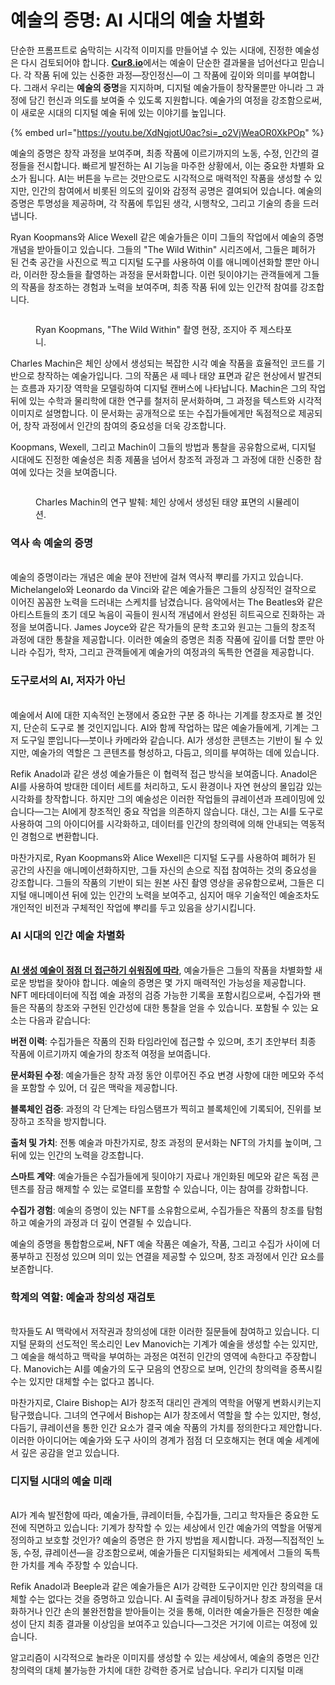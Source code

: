 # 예술의 증명: AI 시대의 예술 차별화

단순한 프롬프트로 숨막히는 시각적 이미지를 만들어낼 수 있는 시대에, 진정한 예술성은 다시 검토되어야 합니다. [**Cur8.io**](http://cur8.io/)에서는 예술이 단순한 결과물을 넘어선다고 믿습니다. 각 작품 뒤에 있는 신중한 과정—장인정신—이 그 작품에 깊이와 의미를 부여합니다. 그래서 우리는 **예술의 증명**을 지지하며, 디지털 예술가들이 창작물뿐만 아니라 그 과정에 담긴 헌신과 의도를 보여줄 수 있도록 지원합니다. 예술가의 여정을 강조함으로써, 이 새로운 시대의 디지털 예술 뒤에 있는 이야기를 높입니다.

{% embed url="https://youtu.be/XdNgjotU0ac?si=_o2VjWeaOR0XkPOp" %}

예술의 증명은 창작 과정을 보여주며, 최종 작품에 이르기까지의 노동, 수정, 인간의 결정들을 전시합니다. 빠르게 발전하는 AI 기능을 마주한 상황에서, 이는 중요한 차별화 요소가 됩니다. AI는 버튼을 누르는 것만으로도 시각적으로 매력적인 작품을 생성할 수 있지만, 인간의 참여에서 비롯된 의도의 깊이와 감정적 공명은 결여되어 있습니다. 예술의 증명은 투명성을 제공하며, 각 작품에 투입된 생각, 시행착오, 그리고 기술의 층을 드러냅니다.

Ryan Koopmans와 Alice Wexell 같은 예술가들은 이미 그들의 작업에서 예술의 증명 개념을 받아들이고 있습니다. 그들의 "The Wild Within" 시리즈에서, 그들은 폐허가 된 건축 공간을 사진으로 찍고 디지털 도구를 사용하여 이를 애니메이션화할 뿐만 아니라, 이러한 장소들을 촬영하는 과정을 문서화합니다. 이런 뒷이야기는 관객들에게 그들의 작품을 창조하는 경험과 노력을 보여주며, 최종 작품 뒤에 있는 인간적 참여를 강조합니다.

<figure><img src="https://media.licdn.com/dms/image/v2/D5612AQHuzCyF95EajA/article-inline_image-shrink_1500_2232/article-inline_image-shrink_1500_2232/0/1728993800034?e=1739404800&#x26;v=beta&#x26;t=h42NaR50ptZqrIul8GK7D-veD9QA1LuKUTf8YsLa534" alt=""><figcaption><p>Ryan Koopmans, "The Wild Within" 촬영 현장, 조지아 주 제스타포니.</p></figcaption></figure>

Charles Machin은 체인 상에서 생성되는 복잡한 시각 예술 작품을 효율적인 코드를 기반으로 창작하는 예술가입니다. 그의 작품은 새 떼나 태양 표면과 같은 현상에서 발견되는 흐름과 자기장 역학을 모델링하여 디지털 캔버스에 나타납니다. Machin은 그의 작업 뒤에 있는 수학과 물리학에 대한 연구를 철저히 문서화하며, 그 과정을 텍스트와 시각적 이미지로 설명합니다. 이 문서화는 공개적으로 또는 수집가들에게만 독점적으로 제공되어, 창작 과정에서 인간의 참여의 중요성을 더욱 강조합니다.

Koopmans, Wexell, 그리고 Machin이 그들의 방법과 통찰을 공유함으로써, 디지털 시대에도 진정한 예술성은 최종 제품을 넘어서 창조적 과정과 그 과정에 대한 신중한 참여에 있다는 것을 보여줍니다.

<figure><img src="https://media.licdn.com/dms/image/v2/D5612AQE8LvHi1-ni3A/article-inline_image-shrink_1500_2232/article-inline_image-shrink_1500_2232/0/1728988164414?e=1739404800&#x26;v=beta&#x26;t=SJojuSkghGxkMUxlV_IPjz4Qm1JT2gsUs2dFAzztw6M" alt=""><figcaption><p>Charles Machin의 연구 발췌: 체인 상에서 생성된 태양 표면의 시뮬레이션.</p></figcaption></figure>

### **역사 속 예술의 증명**

\
예술의 증명이라는 개념은 예술 분야 전반에 걸쳐 역사적 뿌리를 가지고 있습니다. Michelangelo와 Leonardo da Vinci와 같은 예술가들은 그들의 상징적인 걸작으로 이어진 꼼꼼한 노력을 드러내는 스케치를 남겼습니다. 음악에서는 The Beatles와 같은 아티스트들의 초기 데모 녹음이 곡들이 원시적 개념에서 완성된 히트곡으로 진화하는 과정을 보여줍니다. James Joyce와 같은 작가들의 문학 초고와 원고는 그들의 창조적 과정에 대한 통찰을 제공합니다. 이러한 예술의 증명은 최종 작품에 깊이를 더할 뿐만 아니라 수집가, 학자, 그리고 관객들에게 예술가의 여정과의 독특한 연결을 제공합니다.

### **도구로서의 AI, 저자가 아닌**

\
예술에서 AI에 대한 지속적인 논쟁에서 중요한 구분 중 하나는 기계를 창조자로 볼 것인지, 단순히 도구로 볼 것인지입니다. AI와 함께 작업하는 많은 예술가들에게, 기계는 그저 도구일 뿐입니다—붓이나 카메라와 같습니다. AI가 생성한 콘텐츠는 기반이 될 수 있지만, 예술가의 역할은 그 콘텐츠를 형성하고, 다듬고, 의미를 부여하는 데에 있습니다.

Refik Anadol과 같은 생성 예술가들은 이 협력적 접근 방식을 보여줍니다. Anadol은 AI를 사용하여 방대한 데이터 세트를 처리하고, 도시 환경이나 자연 현상의 몰입감 있는 시각화를 창작합니다. 하지만 그의 예술성은 이러한 작업들의 큐레이션과 프레이밍에 있습니다—그는 AI에게 창조적인 중요 작업을 의존하지 않습니다. 대신, 그는 AI를 도구로 사용하여 그의 아이디어를 시각화하고, 데이터를 인간의 창의력에 의해 안내되는 역동적인 경험으로 변환합니다.

마찬가지로, Ryan Koopmans와 Alice Wexell은 디지털 도구를 사용하여 폐허가 된 공간의 사진을 애니메이션화하지만, 그들 자신의 손으로 직접 참여하는 것의 중요성을 강조합니다. 그들의 작품의 기반이 되는 원본 사진 촬영 영상을 공유함으로써, 그들은 디지털 애니메이션 뒤에 있는 인간의 노력을 보여주고, 심지어 매우 기술적인 예술조차도 개인적인 비전과 구체적인 작업에 뿌리를 두고 있음을 상기시킵니다.

### **AI 시대의 인간 예술 차별화**

\
[**AI 생성 예술이 점점 더 접근하기 쉬워짐에 따라**](the-renaissance-vs-the-flood-ai-and-the-future-of-human-creativity.md), 예술가들은 그들의 작품을 차별화할 새로운 방법을 찾아야 합니다. 예술의 증명은 몇 가지 매력적인 가능성을 제공합니다. NFT 메타데이터에 직접 예술 과정의 검증 가능한 기록을 포함시킴으로써, 수집가와 팬들은 작품의 창조와 구현된 인간성에 대한 통찰을 얻을 수 있습니다. 포함될 수 있는 요소는 다음과 같습니다:

**버전 이력**: 수집가들은 작품의 진화 타임라인에 접근할 수 있으며, 초기 초안부터 최종 작품에 이르기까지 예술가의 창조적 여정을 보여줍니다.

**문서화된 수정**: 예술가들은 창작 과정 동안 이루어진 주요 변경 사항에 대한 메모와 주석을 포함할 수 있어, 더 깊은 맥락을 제공합니다.

**블록체인 검증**: 과정의 각 단계는 타임스탬프가 찍히고 블록체인에 기록되어, 진위를 보장하고 조작을 방지합니다.

**출처 및 가치**: 전통 예술과 마찬가지로, 창조 과정의 문서화는 NFT의 가치를 높이며, 그 뒤에 있는 인간의 노력을 강조합니다.

**스마트 계약**: 예술가들은 수집가들에게 뒷이야기 자료나 개인화된 메모와 같은 독점 콘텐츠를 잠금 해제할 수 있는 로열티를 포함할 수 있습니다, 이는 참여를 강화합니다.

**수집가 경험**: 예술의 증명이 있는 NFT를 소유함으로써, 수집가들은 작품의 창조를 탐험하고 예술가의 과정과 더 깊이 연결될 수 있습니다.

예술의 증명을 통합함으로써, NFT 예술 작품은 예술가, 작품, 그리고 수집가 사이에 더 풍부하고 진정성 있으며 의미 있는 연결을 제공할 수 있으며, 창조 과정에서 인간 요소를 보존합니다.

### **학계의 역할: 예술과 창의성 재검토**

\
학자들도 AI 맥락에서 저작권과 창의성에 대한 이러한 질문들에 참여하고 있습니다. 디지털 문화의 선도적인 목소리인 Lev Manovich는 기계가 예술을 생성할 수는 있지만, 그 예술을 해석하고 맥락을 부여하는 과정은 여전히 인간의 영역에 속한다고 주장합니다. Manovich는 AI를 예술가의 도구 모음의 연장으로 보며, 인간의 창의력을 증폭시킬 수는 있지만 대체할 수는 없다고 봅니다.

마찬가지로, Claire Bishop는 AI가 창조적 대리인 관계의 역학을 어떻게 변화시키는지 탐구했습니다. 그녀의 연구에서 Bishop는 AI가 창조에서 역할을 할 수는 있지만, 형성, 다듬기, 큐레이션을 통한 인간 요소가 결국 예술 작품의 가치를 정의한다고 제안합니다. 이러한 아이디어는 예술가와 도구 사이의 경계가 점점 더 모호해지는 현대 예술 세계에서 깊은 공감을 얻고 있습니다.

### **디지털 시대의 예술 미래**

\
AI가 계속 발전함에 따라, 예술가들, 큐레이터들, 수집가들, 그리고 학자들은 중요한 도전에 직면하고 있습니다: 기계가 창작할 수 있는 세상에서 인간 예술가의 역할을 어떻게 정의하고 보호할 것인가? 예술의 증명은 한 가지 방법을 제시합니다. 과정—직접적인 노동, 수정, 큐레이션—을 강조함으로써, 예술가들은 디지털화되는 세계에서 그들의 독특한 가치를 계속 주장할 수 있습니다.

Refik Anadol과 Beeple과 같은 예술가들은 AI가 강력한 도구이지만 인간 창의력을 대체할 수는 없다는 것을 증명하고 있습니다. AI 출력을 큐레이팅하거나 창조 과정을 문서화하거나 인간 손의 불완전함을 받아들이는 것을 통해, 이러한 예술가들은 진정한 예술성이 단지 최종 결과물 이상임을 보여주고 있습니다—그것은 거기에 이르는 여정에 있습니다.

알고리즘이 시각적으로 놀라운 이미지를 생성할 수 있는 세상에서, 예술의 증명은 인간 창의력의 대체 불가능한 가치에 대한 강력한 증거로 남습니다. 우리가 디지털 미래